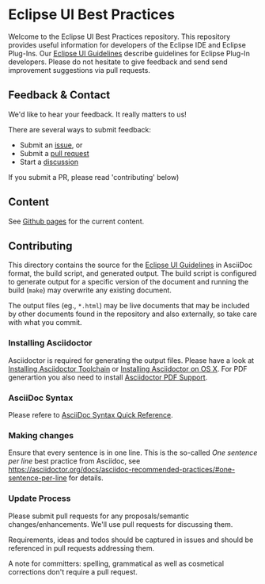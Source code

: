 Eclipse UI Best Practices
=========================

Welcome to the Eclipse UI Best Practices repository. 
This repository provides useful information for developers of the Eclipse IDE and Eclipse Plug-Ins.
Our [Eclipse UI Guidelines](eclipse_ui_guidelines.adoc) describe guidelines for  Eclipse Plug-In developers. 
Please do not hesitate to give feedback and send send improvement suggestions via pull requests.



Feedback & Contact
------------------

We'd like to hear your feedback. It really matters to us! 

There are several ways to submit feedback:
* Submit an [issue](https://github.com/eclipse-platform/ui-best-practices/issues), or
* Submit a [pull request](https://github.com/eclipse-platform/ui-best-practices/pulls) 
* Start a [discussion](https://github.com/eclipse-platform/ui-best-practices/discussions)

If you submit a PR, please read 'contributing' below)

Content
-------

See [Github pages](https://eclipse-platform.github.io/ui-best-practices/) for the current content.

Contributing
------------

This directory contains the source for the [Eclipse UI Guidelines](eclipse_ui_guidelines.adoc)
in AsciiDoc format, the build script, and generated output. The build script is
configured to generate output for a specific version of the document and running
the build (`make`) may overwrite any existing document.

The output files (eg., `*.html`) may be live documents that may be included by
other documents found in the repository and also externally, so take care with
what you commit.

### Installing Asciidoctor
Asciidoctor is required for generating the output files. Please have a look at
[Installing Asciidoctor Toolchain](http://asciidoctor.org/docs/install-toolchain/)
or [Installing Asciidoctor on OS X](http://asciidoctor.org/docs/install-asciidoctor-osx/).
For PDF generartion you also need to install
[Asciidoctor PDF Support](http://asciidoctor.org/docs/convert-asciidoc-to-pdf/).

### AsciiDoc Syntax
Please refere to 
[AsciiDoc Syntax Quick Reference](http://asciidoctor.org/docs/asciidoc-syntax-quick-reference/).

### Making changes

Ensure that every sentence is in one line.
This is the so-called _One sentence per line_ best practice from Asciidoc, see https://asciidoctor.org/docs/asciidoc-recommended-practices/#one-sentence-per-line for details. 



### Update Process
Please submit pull requests for any proposals/semantic changes/enhancements.
We'll use pull requests for discussing them.

Requirements, ideas and todos should be captured in issues and should be referenced
in pull requests addressing them.

A note for committers: spelling, grammatical as well as cosmetical corrections
don't require a pull request.

